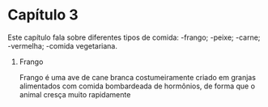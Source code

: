 # Capítulo 3

Este capítulo fala sobre diferentes tipos de comida: 
	-frango;
	-peixe;
	-carne;
	-vermelha;
	-comida vegetariana.

1. Frango

	Frango é uma ave de cane branca costumeiramente criado em granjas alimentados com comida bombardeada de hormônios, de forma que o animal cresça muito rapidamente
